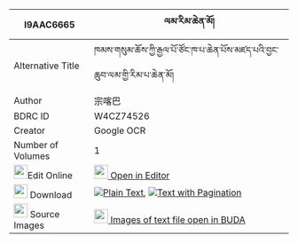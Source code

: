 |I9AAC6665|ལམ་རིམ་ཆེན་མོ། 
| --- | --- 
|Alternative Title |ཁམས་གསུམ་ཆོས་ཀྱི་རྒྱལ་པོ་ཙོང་ཁ་པ་ཆེན་པོས་མཛད་པའི་བྱང་ཆུབ་ལམ་གྱི་རིམ་པ་ཆེན་མོ།
|Author| 宗喀巴
|BDRC ID | W4CZ74526
|Creator | Google OCR
|Number of Volumes| 1
|<img width="25" src="https://img.icons8.com/color/25/000000/edit-property.png">Edit Online| [<img width="25" src="https://avatars.githubusercontent.com/u/45091458?s=200&v=4"> Open in Editor](http://editor.openpecha.org/I9AAC6665)
|<img width="25" src="https://img.icons8.com/fluent/48/000000/download-2.png"/>  Download | [![](https://img.icons8.com/color/20/000000/txt.png)Plain Text](https://github.com/Openpecha/I9AAC6665/releases/download/v1/lamrim_chen_mo_plain_I9AAC6665.zip), [![](https://img.icons8.com/color/20/000000/txt.png)Text with Pagination](https://github.com/Openpecha/I9AAC6665/releases/download/v1/lamrim_chen_mo_pages_I9AAC6665.zip)
|<img width="25" src="https://img.icons8.com/plasticine/100/000000/pictures-folder.png"/>  Source Images | [<img width="25" src="https://library.bdrc.io/icons/BUDA-small.svg"> Images of text file open in BUDA](https://library.bdrc.io/show/bdr:W4CZ74526)